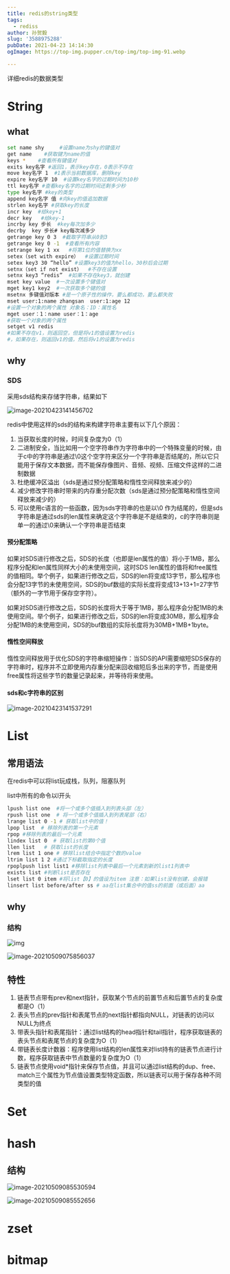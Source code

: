 ```yaml
---
title: redis的string类型
tags:
  - rediss
author: 孙贺毅
slug: '3588975288'
pubDate: 2021-04-23 14:14:30
ogImage: https://top-img.pupper.cn/top-img/top-img-91.webp

---
```


详细redis的数据类型

<!-- more -->

# String

## what

```Bash
set name shy     #设置name为shy的键值对
get name    #获取键为name的值
keys *    #查看所有键值对
exits key名字 #返回1，表示key存在，0表示不存在
move key名字 1  #1表示当前数据库，删除key
expire key名字 10  #设置key名字的过期时间为10秒
ttl key名字 #查看key名字的过期时间还剩多少秒
type key名字 #key的类型
append key名字 值 #向key的值追加数据
strlen key名字 #获取key的长度
incr key  #给key+1
decr key   #给key-1
incrby key 步长  #key每次加多少
decrby  key 步长# key每次减多少
getrange key 0 3  #截取字符串从0到3
getrange key 0 -1  #查看所有内容
setrange key 1 xx   #将第1位的值替换为xx
setex（set with expire）  #设置过期时间
setex key3 30 “hello” #设置key3的值为hello，30秒后会过期
setnx（set if not exist）  #不存在设置
setnx key3 “redis”  #如果不存在key3，就创建
mset key value  #一次设置多个键值对
mget key1 key2  #一次获取多个键的值
msetnx 多键值对版本 #是一个原子性的操作，要么都成功，要么都失败 
mset user:1:name zhangsan  user:1:age 12
#设置一个对象的两个属性 对象名：ID：属性名
mget user：1：name user：1：age
#获取一个对象的两个属性
setget v1 redis
#如果不存在v1，则返回空，但是将v1的值设置为redis
#，如果存在，则返回v1的值，然后将v1的设置为redis
```

## why

### SDS

采用sds结构来存储字符串，结果如下

![image-20210423141456702](https://gitee.com/flow_disaster/blog-map-bed/raw/master/img/image-20210423141456702.png)

redis中使用这样的sds的结构来构建字符串主要有以下几个原因：

1. 当获取长度的时候，时间复杂度为0（1）
2. 二进制安全，当比如用一个空字符串作为字符串中的一个特殊变量的时候，由于c中的字符串是通过\0这个空字符来区分一个字符串是否结尾的，所以它只能用于保存文本数据，而不能保存像图片、音频、视频、压缩文件这样的二进制数据
3. 杜绝缓冲区溢出（sds是通过预分配策略和惰性空间释放来减少的）
4. 减少修改字符串时带来的内存重分配次数（sds是通过预分配策略和惰性空间释放来减少的）
5. 可以使用c语言的一些函数，因为sds字符串的也是以\0 作为结尾的，但是sds字符串是通过sds的len属性来确定这个字符串是不是结束的，c的字符串则是单一的通过\0来确认一个字符串是否结束

#### 预分配策略

如果对SDS进行修改之后，SDS的长度（也即是len属性的值）将小于1MB，那么程序分配和len属性同样大小的未使用空间，这时SDS len属性的值将和free属性的值相同。举个例子，如果进行修改之后，SDS的len将变成13字节，那么程序也会分配13字节的未使用空间，SDS的buf数组的实际长度将变成13+13+1=27字节（额外的一字节用于保存空字符）。

如果对SDS进行修改之后，SDS的长度将大于等于1MB，那么程序会分配1MB的未使用空间。举个例子，如果进行修改之后，SDS的len将变成30MB，那么程序会分配1MB的未使用空间，SDS的buf数组的实际长度将为30MB+1MB+1byte。

#### 惰性空间释放

惰性空间释放用于优化SDS的字符串缩短操作：当SDS的API需要缩短SDS保存的字符串时，程序并不立即使用内存重分配来回收缩短后多出来的字节，而是使用free属性将这些字节的数量记录起来，并等待将来使用。

#### sds和c字符串的区别

![image-20210423141537291](https://gitee.com/flow_disaster/blog-map-bed/raw/master/img/image-20210423141537291.png)

# List

## 常用语法

在redis中可以将list玩成栈，队列，阻塞队列

list中所有的命令以l开头

```Bash
lpush list one  #将一个或多个值插入到列表头部（左）
rpush list one  # 将一个或多个值插入到列表尾部（右）
lrange list 0 -1 # 获取list中的值！
lpop list  # 移除列表的第一个元素
rpop #移除列表的最后一个元素
lindex list 0  # 获取list的第0个值
llen list   # 获取list的长度
lrem list 1 one # 移除list结合中指定个数的value
ltrim list 1 2 #通过下标截取指定的长度
rpoplpush list list1 #移除list列表中最后一个元素到新的list1列表中
exists list #判断list是否存在
lset list 0 item #将list【0】的值设为item 注意：如果list没有创建，会报错
linsert list before/after ss # aa在list集合中的值ss的前面（或后面）aa
```

## why

### 结构

![img](https://gitee.com/flow_disaster/blog-map-bed/raw/master/img/image-20210509075834547.png)

![image-20210509075856037](https://gitee.com/flow_disaster/blog-map-bed/raw/master/img/image-20210509075856037.png)

## 特性

1. 链表节点带有prev和next指针，获取某个节点的前置节点和后置节点的复杂度都是O（1）
2. 表头节点的prev指针和表尾节点的next指针都指向NULL，对链表的访问以NULL为终点
3. 带表头指针和表尾指针：通过list结构的head指针和tail指针，程序获取链表的表头节点和表尾节点的复杂度为O（1）
4. 带链表长度计数器：程序使用list结构的len属性来对list持有的链表节点进行计数，程序获取链表中节点数量的复杂度为O（1）
5. 链表节点使用void*指针来保存节点值，并且可以通过list结构的dup、free、match三个属性为节点值设置类型特定函数，所以链表可以用于保存各种不同类型的值

# Set

# hash

## 结构

![image-20210509085530594](https://gitee.com/flow_disaster/blog-map-bed/raw/master/img/image-20210509085530594.png)

![image-20210509085552656](https://gitee.com/flow_disaster/blog-map-bed/raw/master/img/image-20210509085552656.png)

# zset

# bitmap